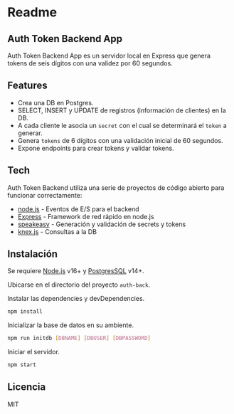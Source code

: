 # Readme

## Auth Token Backend App

Auth Token Backend App es un servidor local en Express que genera tokens de seis dígitos con una validez por 60 segundos.

## Features

- Crea una DB en Postgres.
- SELECT, INSERT y UPDATE de registros (información de clientes) en la DB.
- A cada cliente le asocia un `secret` con el cual se determinará el `token` a generar.
- Genera `tokens` de 6 dígitos con una validación inicial de 60 segundos.
- Expone endpoints para crear tokens y validar tokens.

## Tech

Auth Token Backend utiliza una serie de proyectos de código abierto para funcionar correctamente:

- [node.js] - Eventos de E/S para el backend
- [Express] - Framework de red rápido en node.js
- [speakeasy] - Generación y validación de secrets y tokens
- [knex.js] - Consultas a la DB

## Instalación

Se requiere [Node.js](https://nodejs.org/) v16+ y [PostgresSQL](https://www.postgresql.org/) v14+.

Ubicarse en el directorio del proyecto `auth-back`.

Instalar las dependencies y devDependencies.

```sh
npm install
```

Inicializar la base de datos en su ambiente.

```sh
npm run initdb [DBNAME] [DBUSER] [DBPASSWORD]
```

Iniciar el servidor.

```sh
npm start
```

## Licencia

MIT

[node.js]: http://nodejs.org
[express]: http://expressjs.com
[speakeasy]: https://github.com/speakeasyjs/speakeasy
[knex.js]: https://knexjs.org/
